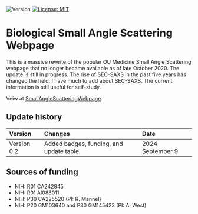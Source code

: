 ![Version](https://img.shields.io/static/v1?label=SmallAngleScatteringWebpage&message=0.2&color=brightcolor)
[![License: MIT](https://img.shields.io/badge/License-MIT-blue.svg)](https://opensource.org/licenses/MIT)


# Biological Small Angle Scattering Webpage

This is a massive rewrite of the popular OU Medicine Small Angle Scattering webpage that no longer became available as of late October 2020.
The update is still in progress.
The rise of SEC-SAXS in the past five years has changed the field.
I have much to add about SEC-SAXS.
The current information is still useful for self-study.

Veiw at [SmallAngleScatteringWebpage](https://mooerslab.github.io/SmallAngleScatteringWebpage/index.html).

## Update history

|Version      | Changes                                                                                              | Date                 |
|:------------|:-----------------------------------------------------------------------------------------------------|:---------------------|
| Version 0.2 |   Added badges, funding, and update table.                                                           | 2024 September 9     |



## Sources of funding

- NIH: R01 CA242845
- NIH: R01 AI088011
- NIH: P30 CA225520 (PI: R. Mannel)
- NIH: P20 GM103640 and P30 GM145423 (PI: A. West)


